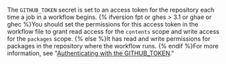 The `GITHUB_TOKEN` secret is set to an access token for the repository each time a job in a workflow begins. {% ifversion fpt or ghes > 3.1 or ghae or ghec %}You should set the permissions for this access token in the workflow file to grant read access for the `contents` scope and write access for the `packages` scope. {% else %}It has read and write permissions for packages in the repository where the workflow runs. {% endif %}For more information, see "[Authenticating with the GITHUB_TOKEN](/actions/configuring-and-managing-workflows/authenticating-with-the-github_token)."
